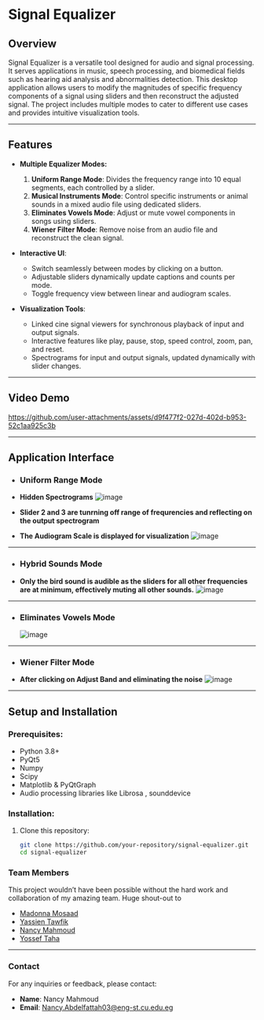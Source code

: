 # Signal Equalizer

## Overview  
Signal Equalizer is a versatile tool designed for audio and signal processing. It serves applications in music, speech processing, and biomedical fields such as hearing aid analysis and abnormalities detection. This desktop application allows users to modify the magnitudes of specific frequency components of a signal using sliders and then reconstruct the adjusted signal. The project includes multiple modes to cater to different use cases and provides intuitive visualization tools.

---

## Features  
- **Multiple Equalizer Modes:**
  1. **Uniform Range Mode**: Divides the frequency range into 10 equal segments, each controlled by a slider.  
  2. **Musical Instruments Mode**: Control specific instruments or animal sounds in a mixed audio file using dedicated sliders.  
  3. **Eliminates Vowels Mode**: Adjust or mute vowel components in songs using sliders.  
  4. **Wiener Filter Mode**: Remove noise from an audio file and reconstruct the clean signal.  

- **Interactive UI**:  
  - Switch seamlessly between modes by clicking on a button.  
  - Adjustable sliders dynamically update captions and counts per mode.  
  - Toggle frequency view between linear and audiogram scales.  

- **Visualization Tools**:  
  - Linked cine signal viewers for synchronous playback of input and output signals.  
  - Interactive features like play, pause, stop, speed control, zoom, pan, and reset.  
  - Spectrograms for input and output signals, updated dynamically with slider changes.  

---

## Video Demo  

https://github.com/user-attachments/assets/d9f477f2-027d-402d-b953-52c1aa925c3b


---

## Application Interface  

- ### **Uniform Range Mode**  
- **Hidden Spectrograms**
  ![image](https://github.com/user-attachments/assets/e843b1ce-948b-46ad-8fcd-2b6c7a5efd25)
  

- **Slider 2 and 3 are tunrning off range of frequrencies and reflecting on the output spectrogram**
- **The Audiogram Scale is displayed for visualization**
 ![image](https://github.com/user-attachments/assets/ef53bfa8-48b5-4c85-a8cd-8d4ac55529f0)

---

- ### **Hybrid Sounds Mode**  
- **Only the bird sound is audible as the sliders for all other frequencies are at minimum, effectively muting all other sounds.** 
  ![image](https://github.com/user-attachments/assets/6b1dc2cf-82fd-4c4b-9a6c-86da3f0f8498)

---

- ### **Eliminates Vowels Mode**  
   ![image](https://github.com/user-attachments/assets/ed7776e4-d70c-4848-b3d9-83d33db03882)
 
---

- ### **Wiener Filter Mode**  
- **After clicking on Adjust Band and eliminating the noise**
   ![image](https://github.com/user-attachments/assets/685132b5-29a3-478b-9fd0-efbef90e2e67)


---

## Setup and Installation  
### Prerequisites:  
- Python 3.8+  
- PyQt5  
- Numpy  
- Scipy  
- Matplotlib & PyQtGraph  
- Audio processing libraries like Librosa , sounddevice

### Installation:  
1. Clone this repository:  
   ```bash
   git clone https://github.com/your-repository/signal-equalizer.git
   cd signal-equalizer
### **Team Members**
This project wouldn’t have been possible without the hard work and collaboration of my amazing team. Huge shout-out to
- [Madonna Mosaad](https://github.com/madonna-mosaad)
- [Yassien Tawfik](https://github.com/YassienTawfikk)
- [Nancy Mahmoud](https://github.com/nancymahmoud1)
- [Yossef Taha](https://github.com/yousseftaha167)
---

### **Contact**
For any inquiries or feedback, please contact:
- **Name**: Nancy Mahmoud
- **Email**: [Nancy.Abdelfattah03@eng-st.cu.edu.eg](mailto:nancy.abdelfattah03@eng-st.cu.edu.eg)


